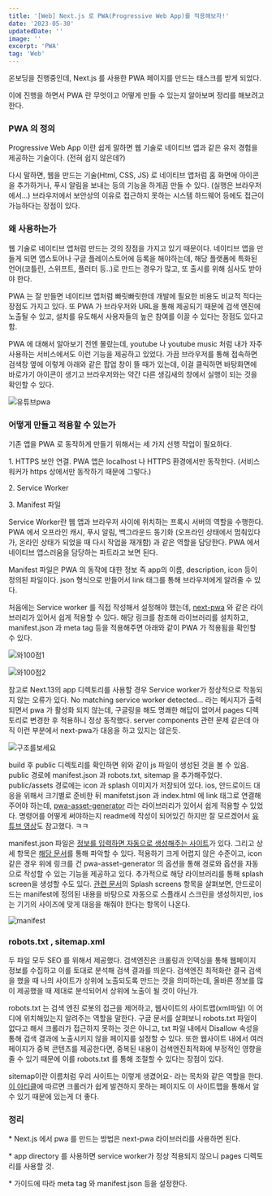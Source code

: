 ```yaml
---
title: '[Web] Next.js 로 PWA(Progressive Web App)를 적용해보자!'
date: '2023-05-30'
updatedDate: ''
image: ''
excerpt: 'PWA'
tag: 'Web'
---
```


온보딩을 진행중인데, Next.js 를 사용한 PWA 페이지를 만드는 태스크를 받게 되었다.

이에 진행을 하면서 PWA 란 무엇이고 어떻게 만들 수 있는지 알아보며 정리를 해보려고 한다.

### **PWA 의 정의**

Progressive Web App 이란 쉽게 말하면 웹 기술로 네이티브 앱과 같은 유저 경험을 제공하는 기술이다. (전혀 쉽지 않은데?)

다시 말하면, 웹을 만드는 기술(Html, CSS, JS) 로 네이티브 앱처럼 홈 화면에 아이콘을 추가하거나, 푸시 알림을 보내는 등의 기능을 하게끔 만들 수 있다. (실행은 브라우저에서...) 브라우저에서 보안상의 이유로 접근하지 못하는 시스템 하드웨어 등에도 접근이 가능하다는 장점이 있다.

### **왜 사용하는가**

웹 기술로 네이티브 앱처럼 만드는 것의 장점을 가지고 있기 때문이다. 네이티브 앱을 만들게 되면 앱스토어나 구글 플레이스토어에 등록을 해야하는데, 해당 플랫폼에 특화된 언어(코틀린, 스위프트, 플러터 등..)로 만드는 경우가 많고, 또 출시를 위해 심사도 받아야 한다.

PWA 는 잘 만들면 네이티브 앱처럼 빠릿빠릿한데 개발에 필요한 비용도 비교적 적다는 장점도 가지고 있다. 또 PWA 가 브라우저와 URL을 통해 제공되기 때문에 검색 엔진에 노출될 수 있고, 설치를 유도해서 사용자들의 높은 참여를 이끌 수 있다는 장점도 있다고 함.

PWA 에 대해서 알아보기 전엔 몰랐는데, youtube 나 youtube music 처럼 내가 자주 사용하는 서비스에서도 이런 기능을 제공하고 있었다. 가끔 브라우저를 통해 접속하면 검색창 옆에 이렇게 아래와 같은 팝업 창이 뜰 때가 있는데, 이걸 클릭하면 바탕화면에 바로가기 아이콘이 생기고 브라우저와는 약간 다른 생김새의 창에서 실행이 되는 것을 확인할 수 있다.

![유튜브pwa](https://blog.kakaocdn.net/dn/cFwbh8/btshVAW5KDW/ckpBfqle0BeuqKXMw0dRb0/img.png)

### **어떻게 만들고 적용할 수 있는가**

기존 앱을 PWA 로 동작하게 만들기 위해서는 세 가지 선행 작업이 필요하다.

1\. HTTPS 보안 연결. PWA 앱은 localhost 나 HTTPS 환경에서만 동작한다. (서비스 워커가 https 상에서만 동작하기 때문에 그렇다.)

2\. Service Worker

3\. Manifest 파일

Service Worker란 웹 앱과 브라우저 사이에 위치하는 프록시 서버의 역할을 수행한다. PWA 에서 오프라인 캐시, 푸시 알림, 백그라운드 동기화 (오프라인 상태에서 멈춰있다가, 온라인 상태가 되었을 때 다시 작업을 재개함) 과 같은 역할을 담당한다. PWA 에서 네이티브 앱스러움을 담당하는 파트라고 보면 된다.

Manifest 파일은 PWA 의 동작에 대한 정보 즉 app의 이름, description, icon 등이 정의된 파일이다. json 형식으로 만들어서 link 태그를 통해 브라우저에게 알려줄 수 있다.

처음에는 Service worker 를 직접 작성해서 설정해야 했는데, [next-pwa](https://www.npmjs.com/package/next-pwa) 와 같은 라이브러리가 있어서 쉽게 적용할 수 있다. 해당 링크를 참조해 라이브러리를 설치하고, manifest.json 과 meta tag 등을 적용해주면 아래와 같이 PWA 가 적용됨을 확인할 수 있다.

![와100점1](https://blog.kakaocdn.net/dn/b9a5AT/btshCfAjwCd/RPAQUkjpsQKgsTyX6ceJm1/img.png)

![와100점2](https://blog.kakaocdn.net/dn/WYYV0/btshRyFlnnG/J4gh3PaysyoC7aSHjtSU3K/img.png)

참고로 Next.13의 app 디렉토리를 사용할 경우 Service worker가 정상적으로 작동되지 않는 오류가 있다. No matching service worker detected... 라는 메시지가 출력되면서 pwa 가 활성화 되지 않는데, 구글링을 해도 명쾌한 해답이 없어서 pages 디렉토리로 변경한 후 적용하니 정상 동작했다. server components 관련 문제 같은데 아직 이런 부분에서 next-pwa가 대응을 하고 있지는 않은듯.

![구조를보세요](https://blog.kakaocdn.net/dn/A6hRE/btshMVAPWaU/vy9862YA1IXWkngaAELp60/img.png)

build 후 public 디렉토리를 확인하면 위와 같이 js 파일이 생성된 것을 볼 수 있음. public 경로에 manifest.json 과 robots.txt, sitemap 을 추가해주었다. public/assets 경로에는 icon 과 splash 이미지가 저장되어 있다. ios, 안드로이드 대응을 위해서 크기별로 준비한 뒤 manifetst.json 과 index.html 에 link 태그로 연결해주어야 하는데, [pwa-asset-generator](https://www.npmjs.com/package/pwa-asset-generator) 라는 라이브러리가 있어서 쉽게 적용할 수 있었다. 명령어를 어떻게 써야하는지 readme에 작성이 되어있긴 하지만 잘 모르겠어서 [유튜브 영상](https://www.youtube.com/watch?v=6Z6TQZ-eWQ0)도 참고했다. ㅋㅋ

manifest.json 파일은 [정보를 입력하면 자동으로 생성해주는 사이트](https://www.simicart.com/manifest-generator.html/)가 있다. 그리고 상세 항목은 [해당 문서](https://web.dev/add-manifest/)를 통해 파악할 수 있다. 적용하기 크게 어렵지 않은 수준이고, icon 같은 경우 위에 링크를 건 pwa-asset-generator 의 옵션을 통해 경로와 옵션을 자동으로 작성할 수 있는 기능을 제공하고 있다. 추가적으로 해당 라이브러리를 통해 splash screen을 생성할 수도 있다. [관련 문서](https://web.dev/learn/pwa/enhancements/)의 Splash screens 항목을 살펴보면, 안드로이드는 manifest에 정의된 내용을 바탕으로 자동으로 스플래시 스크린을 생성하지만, ios 는 기기의 사이즈에 맞게 대응을 해줘야 한다는 항목이 나온다.

![manifest](https://blog.kakaocdn.net/dn/cVKsJF/btshTwaNUY9/vkJi0tk2FXvuqX6sRyTfTk/img.png)

### **robots.txt , sitemap.xml**

두 파일 모두 SEO 를 위해서 제공했다. 검색엔진은 크롤링과 인덱싱을 통해 웹페이지 정보를 수집하고 이를 토대로 분석해 검색 결과를 띄운다. 검색엔진 최적화란 결국 검색을 했을 때 나의 사이트가 상위에 노출되도록 만드는 것을 의미하는데, 올바른 정보를 많이 제공했을 때 제대로 분석되어서 상위에 노출이 될 것이 아닌가.

robots.txt 는 검색 엔진 로봇의 접근을 제어하고, 웹사이트의 사이트맵(xml파일) 이 어디에 위치해있는지 알려주는 역할을 말한다. 구글 문서를 살펴보니 robots.txt 파일이 없다고 해서 크롤러가 접근하지 못하는 것은 아니고, txt 파일 내에서 Disallow 속성을 통해 검색 결과에 노출시키지 않을 페이지를 설정할 수 있다. 또한 웹사이트 내에서 여러 페이지가 중복 콘텐츠를 제공한다면, 중복된 내용이 검색엔진최적화에 부정적인 영향을 줄 수 있기 때문에 이를 robots.txt 를 통해 조절할 수 있다는 장점이 있다.

sitemap이란 이름처럼 우리 사이트는 이렇게 생겼어요- 라는 목차와 같은 역할을 한다. [이 아티클](https://www.twinword.co.kr/blog/basic-technical-seo/)에 따르면 크롤러가 쉽게 발견하지 못하는 페이지도 이 사이트맵을 통해서 알 수 있기 때문에 있는게 더 좋다.

### **정리**

\* Next.js 에서 pwa 를 만드는 방법은 next-pwa 라이브러리를 사용하면 된다.

\* app directory 를 사용하면 service worker가 정상 적용되지 않으니 pages 디렉토리를 사용할 것.

\* 가이드에 따라 meta tag 와 manifest.json 등을 설정한다.
